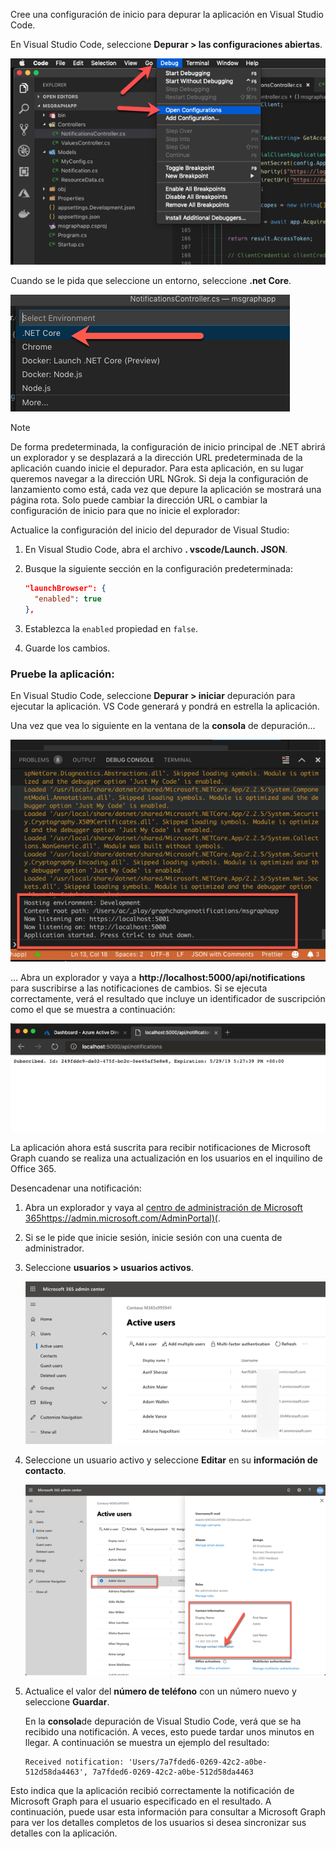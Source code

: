 <!-- markdownlint-disable MD002 MD041 -->

Cree una configuración de inicio para depurar la aplicación en Visual Studio Code.

En Visual Studio Code, seleccione **Depurar > las configuraciones abiertas**.

  ![Screencast de VS código abrir configuraciones de lanzamiento](./images/vscode-debugapp-01.png)

Cuando se le pida que seleccione un entorno, seleccione **.net Core**.

  ![Screencast de VS Code Creating a Launch Configuration for .NET Core](./images/vscode-debugapp-02.png)

> [!NOTE]
> De forma predeterminada, la configuración de inicio principal de .NET abrirá un explorador y se desplazará a la dirección URL predeterminada de la aplicación cuando inicie el depurador. Para esta aplicación, en su lugar queremos navegar a la dirección URL NGrok. Si deja la configuración de lanzamiento como está, cada vez que depure la aplicación se mostrará una página rota. Solo puede cambiar la dirección URL o cambiar la configuración de inicio para que no inicie el explorador:

Actualice la configuración del inicio del depurador de Visual Studio:

  1. En Visual Studio Code, abra el archivo **. vscode/Launch. JSON**.
  1. Busque la siguiente sección en la configuración predeterminada:

      ```json
      "launchBrowser": {
        "enabled": true
      },
      ```

  1. Establezca la `enabled` propiedad en `false`.
  1. Guarde los cambios.

### <a name="test-the-application"></a>Pruebe la aplicación:

En Visual Studio Code, seleccione **Depurar > iniciar** depuración para ejecutar la aplicación. VS Code generará y pondrá en estrella la aplicación.

Una vez que vea lo siguiente en la ventana de la **consola** de depuración...

![Captura de pantalla de la consola de depuración de código de VS](./images/vscode-debugapp-03.png)

... Abra un explorador y vaya a **http://localhost:5000/api/notifications** para suscribirse a las notificaciones de cambios. Si se ejecuta correctamente, verá el resultado que incluye un identificador de suscripción como el que se muestra a continuación:

![Captura de pantalla de una suscripción correcta](./images/vscode-debugapp-04.png)

La aplicación ahora está suscrita para recibir notificaciones de Microsoft Graph cuando se realiza una actualización en los usuarios en el inquilino de Office 365.

Desencadenar una notificación:

1. Abra un explorador y vaya al [centro de administración de Microsoft 365https://admin.microsoft.com/AdminPortal)(](https://admin.microsoft.com/AdminPortal).
1. Si se le pide que inicie sesión, inicie sesión con una cuenta de administrador.
1. Seleccione **usuarios > usuarios activos**.

    ![Captura de pantalla del centro de administración de Microsoft 365](./images/vscode-debugapp-05.png)

1. Seleccione un usuario activo y seleccione **Editar** en su **información de contacto**.

    ![Captura de pantalla de los detalles de un usuario](./images/vscode-debugapp-06.png)

1. Actualice el valor del **número de teléfono** con un número nuevo y seleccione **Guardar**.

    En la **consola**de depuración de Visual Studio Code, verá que se ha recibido una notificación. A veces, esto puede tardar unos minutos en llegar. A continuación se muestra un ejemplo del resultado:

    ```shell
    Received notification: 'Users/7a7fded6-0269-42c2-a0be-512d58da4463', 7a7fded6-0269-42c2-a0be-512d58da4463
    ```

Esto indica que la aplicación recibió correctamente la notificación de Microsoft Graph para el usuario especificado en el resultado. A continuación, puede usar esta información para consultar a Microsoft Graph para ver los detalles completos de los usuarios si desea sincronizar sus detalles con la aplicación.
